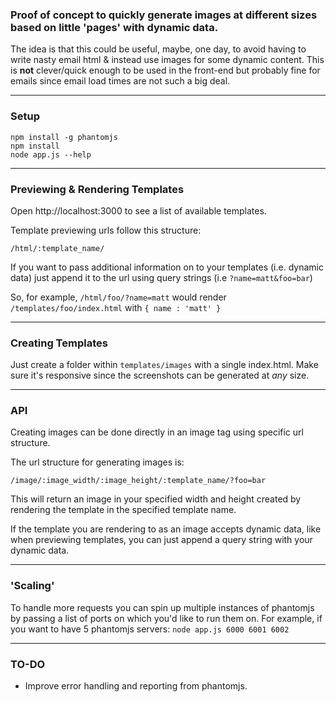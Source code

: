 

### Proof of concept to quickly generate images at different sizes based on little 'pages' with dynamic data.

The idea is that this could be useful, maybe, one day, to avoid having to write nasty email html & instead use images for some dynamic content. This is **not** clever/quick enough to be used in the front-end but probably fine for emails since email load times are not such a big deal.

---

### Setup
    npm install -g phantomjs
    npm install
    node app.js --help

---

### Previewing & Rendering Templates
Open http://localhost:3000 to see a list of available templates.

Template previewing urls follow this structure:

    /html/:template_name/

If you want to pass additional information on to your templates (i.e. dynamic data) just append it to the url using query strings (i.e `?name=matt&foo=bar`)

So, for example, `/html/foo/?name=matt` would render `/templates/foo/index.html` with `{ name : 'matt' }`

---

### Creating Templates

Just create a folder within `templates/images` with a single index.html. Make sure it's responsive since the screenshots can be generated at *any* size.

---

### API

Creating images can be done directly in an image tag using specific url structure.

The url structure for generating images is:

    /image/:image_width/:image_height/:template_name/?foo=bar

This will return an image in your specified width and height created by rendering the template in the specified template name.

If the template you are rendering to as an image accepts dynamic data, like when previewing templates, you can just append a query string with your dynamic data.

---

### 'Scaling'

To handle more requests you can spin up multiple instances of phantomjs by passing a list of ports on which you'd like to run them on. For example, if you want to have 5 phantomjs servers: ```node app.js 6000 6001 6002```

---

### TO-DO
- Improve error handling and reporting from phantomjs.
